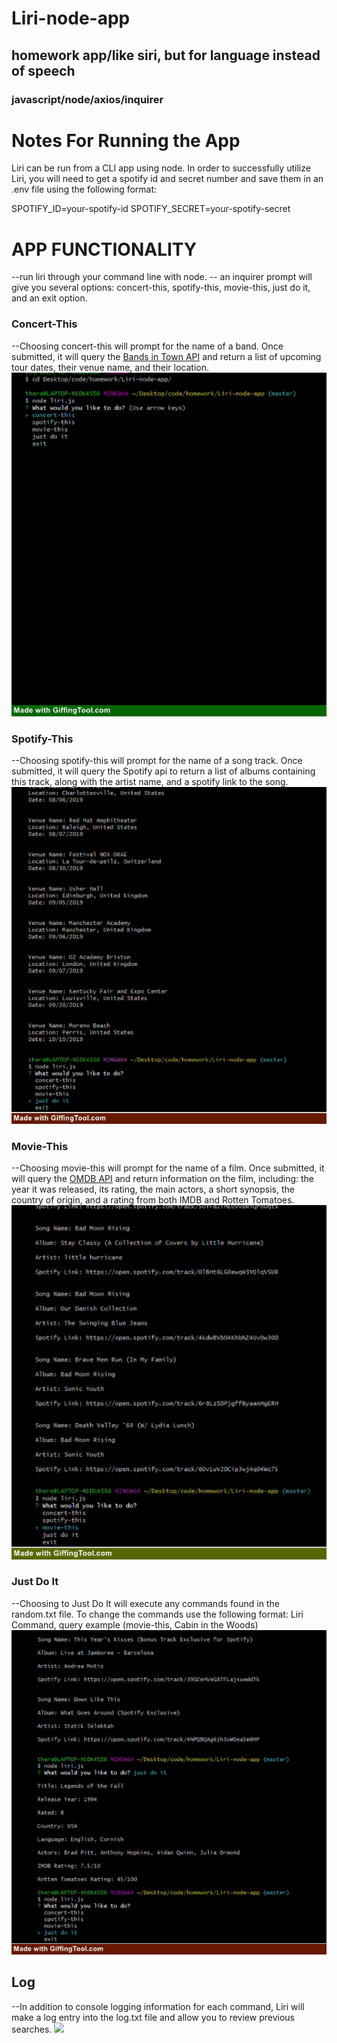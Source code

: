 # Liri-node-app
## homework app/like siri, but for language instead of speech
### javascript/node/axios/inquirer

Notes For Running the App
==============================
Liri can be run from a CLI app using node. In order to successfully utilize Liri, you will need to get a spotify id and secret number and save them in an .env file using the following format:

SPOTIFY_ID=your-spotify-id
SPOTIFY_SECRET=your-spotify-secret


APP FUNCTIONALITY
=====================
--run liri through your command line with node.
-- an inquirer prompt will give you several options: concert-this, spotify-this, movie-this, just do it, and an exit option.

### Concert-This
--Choosing concert-this will prompt for the name of a band. Once submitted, it will query the [Bands in Town API](https://www.artists.bandsintown.com/bandsintown-api "Bands in Town") and return a list of upcoming tour dates, their venue name, and their location.
![](concertThis.gif)

### Spotify-This
--Choosing spotify-this will prompt for the name of a song track. Once submitted, it will query the Spotify api to return a list of albums containing this track, along with the artist name, and a spotify link to the song.
![](doItSpotify.gif)

### Movie-This
--Choosing movie-this will prompt for the name of a film. Once submitted, it will query the [OMDB API](http://www.omdbapi.com/ "OMDB") and return information on the film, including: the year it was released, its rating, the main actors, a short synopsis, the country of origin, and a rating from both IMDB and Rotten Tomatoes.
![](movieThis.gif)

### Just Do It
--Choosing to Just Do It will execute any commands found in the random.txt file. To change the commands use the following format:
Liri Command, query  example (movie-this, Cabin in the Woods)
![](doItConcert.gif)

## Log
--In addition to console logging information for each command, Liri will make a log entry into the log.txt file and allow you to review previous searches.
![](logText.gif)
